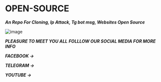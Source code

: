 # OPEN-SOURCE
***An Repo For Cloning, Ip Attack, Tg bot msg, Websites Open Source***

![image](https://github.com/user-attachments/assets/9b2356eb-df4f-4231-bbe3-cbb1f7653ca4)

 ***PLEASURE TO MEET YOU ALL***
 ***FOLLLOW OUR SOCIAL MEDIA FOR MORE INFO***
 
 ***FACEBOOK ->***
 
 ***TELEGRAM ->***
 
 ***YOUTUBE ->***

